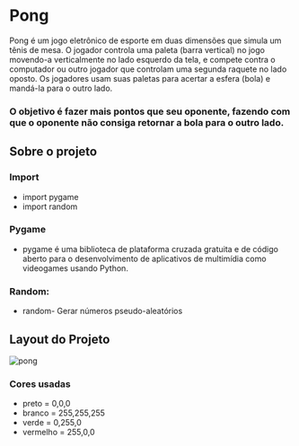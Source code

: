 
# Pong

Pong é um jogo eletrônico de esporte em duas dimensões que simula um tênis de mesa. 
O jogador controla uma paleta (barra vertical) no jogo movendo-a verticalmente no lado esquerdo da tela,
e compete contra o computador ou outro jogador que controlam uma segunda raquete no lado oposto. 
Os jogadores usam suas paletas para acertar a esfera (bola) e mandá-la para o outro lado.

###  O objetivo é fazer mais pontos que seu oponente, fazendo com que o oponente não consiga retornar a bola para o outro lado.

## Sobre o projeto

### Import

 - import pygame
 - import random

### Pygame
- pygame é uma biblioteca de plataforma cruzada gratuita e de código aberto para o desenvolvimento de aplicativos de multimídia como videogames usando Python.

### Random:
- random- Gerar números pseudo-aleatórios 

## Layout do Projeto

![pong](https://user-images.githubusercontent.com/94863117/144371743-bb075dc4-15d5-4723-8bdd-248292e3b4c8.jpg)

### Cores usadas

- preto = 0,0,0
- branco = 255,255,255
- verde = 0,255,0
- vermelho = 255,0,0
